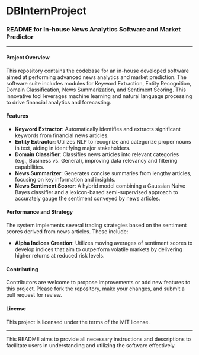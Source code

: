 # DBInternProject

### README for In-house News Analytics Software and Market Predictor

---

#### Project Overview
This repository contains the codebase for an in-house developed software aimed at performing advanced news analytics and market prediction. The software suite includes modules for Keyword Extraction, Entity Recognition, Domain Classification, News Summarization, and Sentiment Scoring. This innovative tool leverages machine learning and natural language processing to drive financial analytics and forecasting.

#### Features

- **Keyword Extractor**: Automatically identifies and extracts significant keywords from financial news articles.
- **Entity Extractor**: Utilizes NLP to recognize and categorize proper nouns in text, aiding in identifying major stakeholders.
- **Domain Classifier**: Classifies news articles into relevant categories (e.g., Business vs. General), improving data relevancy and filtering capabilities.
- **News Summarizer**: Generates concise summaries from lengthy articles, focusing on key information and insights.
- **News Sentiment Scorer**: A hybrid model combining a Gaussian Naive Bayes classifier and a lexicon-based semi-supervised approach to accurately gauge the sentiment conveyed by news articles.

#### Performance and Strategy
The system implements several trading strategies based on the sentiment scores derived from news articles. These include:
- **Alpha Indices Creation**: Utilizes moving averages of sentiment scores to develop indices that aim to outperform volatile markets by delivering higher returns at reduced risk levels.

#### Contributing
Contributors are welcome to propose improvements or add new features to this project. Please fork the repository, make your changes, and submit a pull request for review.

#### License
This project is licensed under the terms of the MIT license.

---

This README aims to provide all necessary instructions and descriptions to facilitate users in understanding and utilizing the software effectively.
